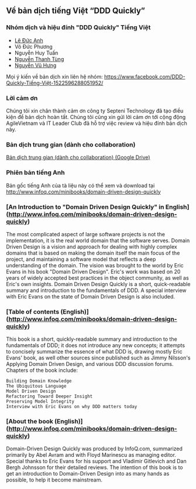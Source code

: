 ## Về bản dịch tiếng Việt “DDD Quickly”

### Nhóm dịch và hiệu đính "DDD Quickly" Tiếng Việt

- [Lê Đức Anh](https://github.com/anhldbk)
- Võ Đức Phương
- Nguyễn Huy Tuấn
- [Nguyễn Thanh Tùng](https://github.com/ngtung)
- [Nguyễn Vũ Hưng](https://github.com/vuhung)

Mọi ý kiến về bản dịch xin liên hệ nhóm: https://www.facebook.com/DDD-Quickly-Tiếng-Việt-1522596288051952/

### Lời cảm ơn
Chúng tôi xin chân thành cảm ơn công ty Septeni Technology đã tạo điều kiện để bản dịch hoàn tất.
Chúng tôi cũng xin gửi lời cảm ơn tới cộng động AgileVietnam và IT Leader Club đã hỗ trợ việc review và hiệu đính bản dịch này.

### Bản dịch trung gian (dành cho collaboration)
[Bản dịch trung gian (dành cho collaboration) (Google Drive)](https://goo.gl/wbHweO)

### Phiên bản tiếng Anh
Bản gốc tiếng Anh của tà liệu này có thể xem và download tại http://www.infoq.com/minibooks/domain-driven-design-quickly

### [An Introduction to "Domain Driven Design Quickly" in English]  (http://www.infoq.com/minibooks/domain-driven-design-quickly)
The most complicated aspect of large software projects is not the implementation, it is the real world domain that the software serves. Domain Driven Design is a vision and approach for dealing with highly complex domains that is based on making the domain itself the main focus of the project, and maintaining a software model that reflects a deep understanding of the domain. The vision was brought to the world by Eric Evans in his book "Domain Driven Design". Eric's work was based on 20 years of widely accepted best practices in the object community, as well as Eric's own insights.  Domain Driven Design Quickly is a short, quick-readable summary and introduction to the fundamentals of DDD. A special interview with Eric Evans on the state of Domain Driven Design is also included.

### [Table of contents (English)] (http://www.infoq.com/minibooks/domain-driven-design-quickly)

This book is a short, quickly-readable summary and introduction to the fundamentals of DDD; it does not introduce any new concepts; it attempts to concisely summarize the essence of what DDD is, drawing mostly Eric Evans' book, as well other sources since published such as Jimmy Nilsson's Applying Domain Driven Design, and various DDD discussion forums.  Chapters of the book include:

    Building Domain Knowledge
    The Ubiquitous Language
    Model Driven Design
    Refactoring Toward Deeper Insight
    Preserving Model Integrity
    Interview with Eric Evans on why DDD matters today

### [About the book (English)]  (http://www.infoq.com/minibooks/domain-driven-design-quickly)

Domain-Driven Design Quickly was produced by InfoQ.com, summarized primarily by Abel Avram and with Floyd Marinescu as managing editor. Special thanks to Eric Evans for his support and Vladimir Gitlevich and Dan Bergh Johnsson for their detailed reviews. The intention of this book is to get an introduction to Domain-Driven Design into as many hands as possible, to help it become mainstream.
 
